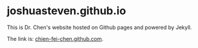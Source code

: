 # joshuasteven.github.io

This is Dr. Chen's website hosted on Github pages and powered by Jekyll.

The link is: [chien-fei-chen.github.com](https://chien-fei-chen.github.com).
